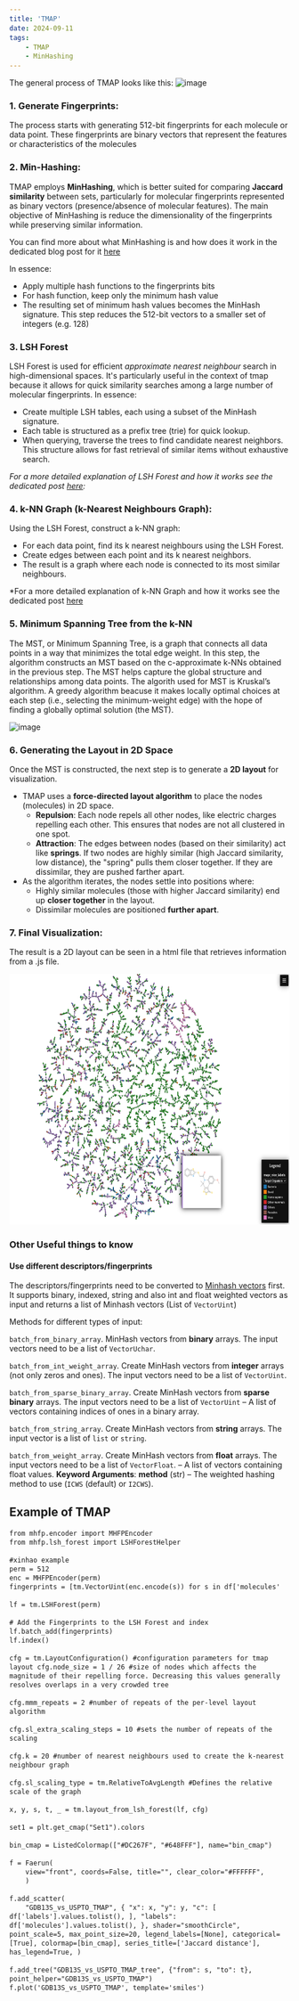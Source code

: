 ```yaml
---
title: 'TMAP'
date: 2024-09-11
tags:
    - TMAP
    - MinHashing
---
```



The general process of TMAP looks like this:
![image](https://github.com/user-attachments/assets/abdb3845-4067-432a-8e11-f062bd6166ce)


### 1. Generate Fingerprints:
The process starts with generating 512-bit fingerprints for each molecule or data point. These fingerprints are binary vectors that represent the features or characteristics of the molecules

### 2. Min-Hashing:
TMAP employs **MinHashing**, which is better suited for comparing **Jaccard similarity** between sets, particularly for molecular fingerprints represented as binary vectors (presence/absence of molecular features). The main objective of MinHashing is reduce the dimensionality of the fingerprints while preserving similar information. 

You can find more about what MinHashing is and how does it work in the dedicated blog post for it [here](https://afloresep.github.io/posts/2024/09/MinHashing/)

In essence: 
- Apply multiple hash functions to the fingerprints bits
- For hash function, keep only the minimum hash value
- The resulting set of minimum hash values becomes the MinHash signature. This step reduces the 512-bit vectors to a smaller set of integers (e.g. 128)

### 3. LSH Forest
LSH Forest is used for efficient *approximate nearest neighbour* search in high-dimensional spaces. It's particularly useful in the context of tmap because it allows for quick similarity searches among a large number of molecular fingerprints. 
In essence:
- Create multiple LSH tables, each using a subset of the MinHash signature.
- Each table is structured as a prefix tree (trie) for quick lookup.
- When querying, traverse the trees to find candidate nearest neighbors. This structure allows for fast retrieval of similar items without exhaustive search.

*For a more detailed explanation of LSH Forest and how it works see the dedicated post [here](https://afloresep.github.io/posts/2024/09/LSH-Forest/):* 

### 4. k-NN Graph (k-Nearest Neighbours Graph):
Using the LSH Forest, construct a k-NN graph: 
* For each data point, find its k nearest neighbours using the LSH Forest. 
* Create edges between each point and its k nearest neighbors. 
* The result is a graph where each node is connected to its most similar neighbours.

*For a more detailed explanation of k-NN Graph and how it works see the dedicated post [here](https://afloresep.github.io/kNN_graph/)

### 5. Minimum Spanning Tree from the k-NN
The MST, or Minimum Spanning Tree, is a graph that connects all data points in a way that minimizes the total edge weight. In this step, the algorithm constructs an MST based on the c-approximate k-NNs obtained in the previous step. The MST helps capture the global structure and relationships among data points.
The algorith used for MST is Kruskal’s algorithm. A greedy algorithm beacuse it makes locally optimal choices at each step (i.e., selecting the minimum-weight edge) with the hope of finding a globally optimal solution (the MST).

![image](https://github.com/user-attachments/assets/595bcf19-2936-406e-8298-77c5b7da834f)

 
### 6. Generating the Layout in 2D Space

Once the MST is constructed, the next step is to generate a **2D layout** for visualization.
- TMAP uses a **force-directed layout algorithm** to place the nodes (molecules) in 2D space.
    - **Repulsion**: Each node repels all other nodes, like electric charges repelling each other. This ensures that nodes are not all clustered in one spot.
    - **Attraction**: The edges between nodes (based on their similarity) act like **springs**. If two nodes are highly similar (high Jaccard similarity, low distance), the "spring" pulls them closer together. If they are dissimilar, they are pushed farther apart.
- As the algorithm iterates, the nodes settle into positions where:
    - Highly similar molecules (those with higher Jaccard similarity) end up **closer together** in the layout.
    - Dissimilar molecules are positioned **further apart**.


### 7. Final Visualization:
The result is a 2D layout can be seen in a html file that retrieves information from a .js file. 

<div style="text-align: center;">
  <img src='/images/final_tmap.png' height="450px">
</div>


### Other Useful things to know
#### Use different descriptors/fingerprints
The descriptors/fingerprints need to be converted to [Minhash vectors](http://tmap.gdb.tools/#tmap.Minhash) first. It supports binary, indexed, string and also int and float weighted vectors as input and returns a list of Minhash vectors (List of `VectorUint`)

Methods for different types of input:

`batch_from_binary_array`. MinHash vectors from **binary** arrays. The input vectors need to be a list of `VectorUchar`.

`batch_from_int_weight_array`. Create MinHash vectors from **integer** arrays (not only zeros and ones). The input vectors need to be a list of `VectorUint`.

`batch_from_sparse_binary_array`. Create MinHash vectors from **sparse binary** arrays. The input vectors need to be a list of `VectorUint` – A list of vectors containing indices of ones in a binary array.

`batch_from_string_array`. Create MinHash vectors from **string** arrays. The input vector is a list of `list` or `string`.

`batch_from_weight_array`. Create MinHash vectors from **float** arrays. The input vectors need to be a list of `VectorFloat`. – A list of vectors containing float values. **Keyword Arguments**: **method** (str) – The weighted hashing method to use (`ICWS` (default) or `I2CWS`).


## Example of TMAP
```
from mhfp.encoder import MHFPEncoder 
from mhfp.lsh_forest import LSHForestHelper 

#xinhao example 
perm = 512 
enc = MHFPEncoder(perm) 
fingerprints = [tm.VectorUint(enc.encode(s)) for s in df['molecules' 

lf = tm.LSHForest(perm) 

# Add the Fingerprints to the LSH Forest and index lf.batch_add(fingerprints) 
lf.index() 

cfg = tm.LayoutConfiguration() #configuration parameters for tmap layout cfg.node_size = 1 / 26 #size of nodes which affects the magnitude of their repelling force. Decreasing this values generally resolves overlaps in a very crowded tree 

cfg.mmm_repeats = 2 #number of repeats of the per-level layout algorithm 

cfg.sl_extra_scaling_steps = 10 #sets the number of repeats of the scaling 

cfg.k = 20 #number of nearest neighbours used to create the k-nearest neighbour graph 

cfg.sl_scaling_type = tm.RelativeToAvgLength #Defines the relative scale of the graph 

x, y, s, t, _ = tm.layout_from_lsh_forest(lf, cfg) 

set1 = plt.get_cmap("Set1").colors 

bin_cmap = ListedColormap(["#DC267F", "#648FFF"], name="bin_cmap") 

f = Faerun( 
	view="front", coords=False, title="", clear_color="#FFFFFF", 
	) 

f.add_scatter( 
	"GDB13S_vs_USPTO_TMAP", { "x": x, "y": y, "c": [ df['labels'].values.tolist(), ], "labels": df['molecules'].values.tolist(), }, shader="smoothCircle", point_scale=5, max_point_size=20, legend_labels=[None], categorical=[True], colormap=[bin_cmap], series_title=['Jaccard distance'], has_legend=True, ) 
	
f.add_tree("GDB13S_vs_USPTO_TMAP_tree", {"from": s, "to": t}, point_helper="GDB13S_vs_USPTO_TMAP") 
f.plot('GDB13S_vs_USPTO_TMAP', template='smiles')
```

